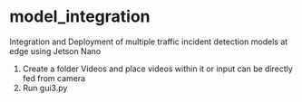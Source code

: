 # model_integration
Integration and Deployment of multiple traffic incident detection models at edge using Jetson Nano

1. Create a folder Videos and place videos within it or input can be directly fed from camera
2. Run gui3.py
